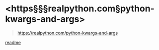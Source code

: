 
# <https§§§realpython.com§python-kwargs-and-args>
> <https://realpython.com/python-kwargs-and-args>

[readme](./readme.ipynb)